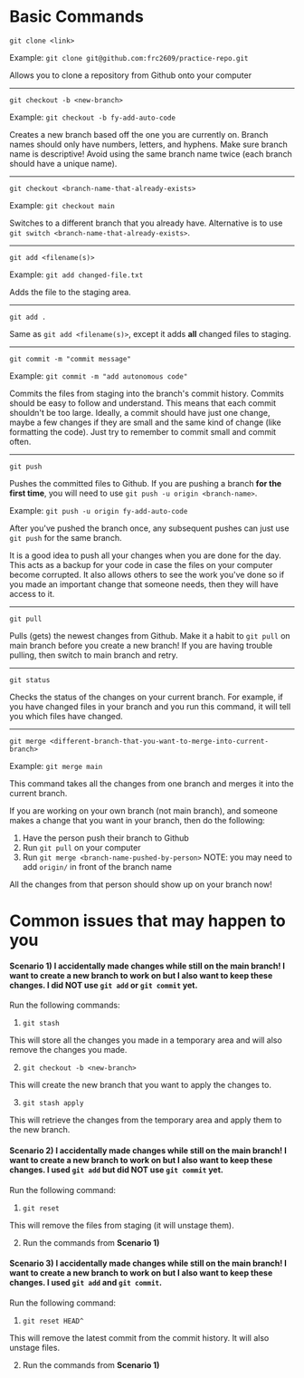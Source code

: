# Basic Commands

`git clone <link>`

Example: `git clone git@github.com:frc2609/practice-repo.git`

Allows you to clone a repository from Github onto your computer

---

`git checkout -b <new-branch>`

Example: `git checkout -b fy-add-auto-code`

Creates a new branch based off the one you are currently on. Branch names should only have numbers, letters, and hyphens. 
Make sure branch name is descriptive! Avoid using the same branch name twice (each branch should have a unique name).

---

`git checkout <branch-name-that-already-exists>`

Example: `git checkout main`

Switches to a different branch that you already have. Alternative is to use `git switch <branch-name-that-already-exists>`.

---

`git add <filename(s)>`

Example: `git add changed-file.txt`

Adds the file to the staging area.

---

`git add .`

Same as `git add <filename(s)>`, except it adds **all** changed files to staging.

---

`git commit -m "commit message"`

Example: `git commit -m "add autonomous code"`

Commits the files from staging into the branch's commit history. Commits should be easy to follow and understand. This means that each commit shouldn't be too large. 
Ideally, a commit should have just one change, maybe a few changes if they are small and the same kind of change (like formatting the code). Just try to remember to commit small and commit often.

---

`git push`

Pushes the committed files to Github. If you are pushing a branch **for the first time**, you will need to use `git push -u origin <branch-name>`.

Example: `git push -u origin fy-add-auto-code`

After you've pushed the branch once, any subsequent pushes can just use `git push` for the same branch.

It is a good idea to push all your changes when you are done for the day. This acts as a backup for your code in case the files on your computer become corrupted. It also allows others to see the work you've done so if you made an important change that someone needs, then they will have access to it.

---

`git pull`

Pulls (gets) the newest changes from Github. Make it a habit to `git pull` on main branch before you create a new branch! If you are having trouble pulling, then switch to main branch and retry.

---

`git status`

Checks the status of the changes on your current branch. For example, if you have changed files in your branch and you run this command, it will tell you which files have changed.

---

`git merge <different-branch-that-you-want-to-merge-into-current-branch>`

Example: `git merge main`

This command takes all the changes from one branch and merges it into the current branch.

If you are working on your own branch (not main branch), and someone makes a change that you want in your branch, then do the following:

1. Have the person push their branch to Github
2. Run `git pull` on your computer
3. Run `git merge <branch-name-pushed-by-person>` NOTE: you may need to add `origin/` in front of the branch name

All the changes from that person should show up on your branch now!

# Common issues that may happen to you

#### Scenario 1) I accidentally made changes while still on the main branch! I want to create a new branch to work on but I also want to keep these changes. I did NOT use `git add` or `git commit` yet.

Run the following commands:

1. `git stash` 

This will store all the changes you made in a temporary area and will also remove the changes you made.

2. `git checkout -b <new-branch>`

This will create the new branch that you want to apply the changes to.

3. `git stash apply`

This will retrieve the changes from the temporary area and apply them to the new branch.

#### Scenario 2) I accidentally made changes while still on the main branch! I want to create a new branch to work on but I also want to keep these changes. I used `git add` but did NOT use `git commit` yet.

Run the following command:

1. `git reset` 

This will remove the files from staging (it will unstage them).

2. Run the commands from **Scenario 1)**

#### Scenario 3) I accidentally made changes while still on the main branch! I want to create a new branch to work on but I also want to keep these changes. I used `git add` and `git commit`.

Run the following command:

1. `git reset HEAD^` 

This will remove the latest commit from the commit history. It will also unstage files.

2. Run the commands from **Scenario 1)**
